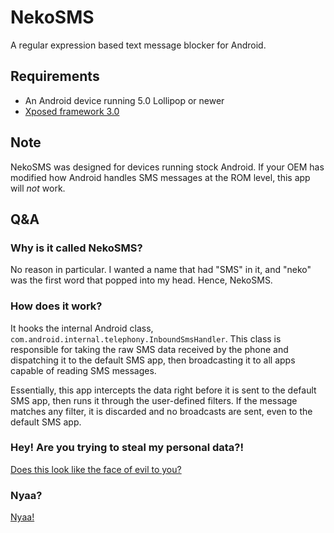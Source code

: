 # NekoSMS

A regular expression based text message blocker for Android.

## Requirements

- An Android device running 5.0 Lollipop or newer
- [Xposed framework 3.0](http://forum.xda-developers.com/showthread.php?t=3034811)

## Note

NekoSMS was designed for devices running stock Android. If your OEM has modified 
how Android handles SMS messages at the ROM level, this app will *not* work.

## Q&A

### Why is it called NekoSMS?

No reason in particular. I wanted a name that had "SMS" in it, and "neko" was the 
first word that popped into my head. Hence, NekoSMS.

### How does it work?

It hooks the internal Android class, `com.android.internal.telephony.InboundSmsHandler`. 
This class is responsible for taking the raw SMS data received by the phone and 
dispatching it to the default SMS app, then broadcasting it to all apps capable of 
reading SMS messages.

Essentially, this app intercepts the data right before it is sent to the default 
SMS app, then runs it through the user-defined filters. If the message matches 
any filter, it is discarded and no broadcasts are sent, even to the default SMS app.

### Hey! Are you trying to steal my personal data?!

[Does this look like the face of evil to you?](http://i.imgur.com/rOYrxsN.gif)

### Nyaa?

[Nyaa!](http://i.imgur.com/EUkvvOl.jpg)